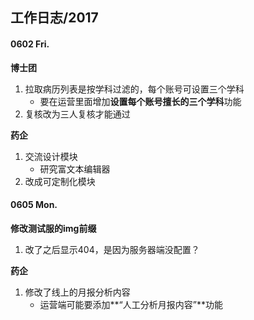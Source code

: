 ## 工作日志/2017

#### 0602 Fri.

**博士团**
1. 拉取病历列表是按学科过滤的，每个账号可设置三个学科
    * 要在运营里面增加**设置每个账号擅长的三个学科**功能
2. 复核改为三人复核才能通过

**药企**
1. 交流设计模块
    * 研究富文本编辑器
2. 改成可定制化模块

#### 0605 Mon.

**修改测试服的img前缀**
1. 改了之后显示404，是因为服务器端没配置？

**药企**
1. 修改了线上的月报分析内容
    * 运营端可能要添加**“人工分析月报内容”**功能


